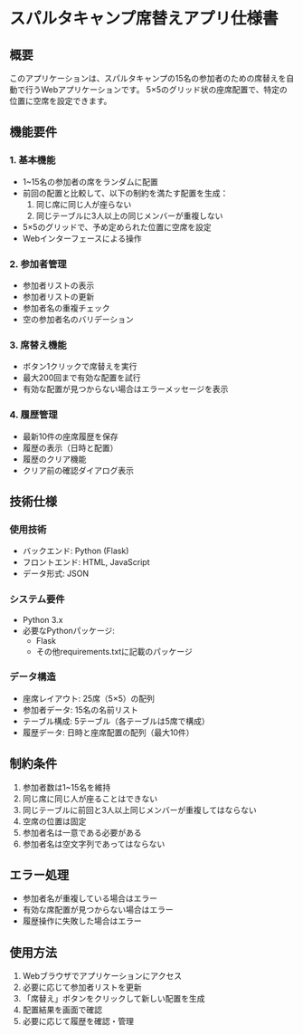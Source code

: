# スパルタキャンプ席替えアプリ仕様書

## 概要
このアプリケーションは、スパルタキャンプの15名の参加者のための席替えを自動で行うWebアプリケーションです。
5×5のグリッド状の座席配置で、特定の位置に空席を設定できます。

## 機能要件

### 1. 基本機能
- 1~15名の参加者の席をランダムに配置
- 前回の配置と比較して、以下の制約を満たす配置を生成：
  1. 同じ席に同じ人が座らない
  2. 同じテーブルに3人以上の同じメンバーが重複しない
- 5×5のグリッドで、予め定められた位置に空席を設定
- Webインターフェースによる操作

### 2. 参加者管理
- 参加者リストの表示
- 参加者リストの更新
- 参加者名の重複チェック
- 空の参加者名のバリデーション

### 3. 席替え機能
- ボタン1クリックで席替えを実行
- 最大200回まで有効な配置を試行
- 有効な配置が見つからない場合はエラーメッセージを表示

### 4. 履歴管理
- 最新10件の座席履歴を保存
- 履歴の表示（日時と配置）
- 履歴のクリア機能
- クリア前の確認ダイアログ表示

## 技術仕様

### 使用技術
- バックエンド: Python (Flask)
- フロントエンド: HTML, JavaScript
- データ形式: JSON

### システム要件
- Python 3.x
- 必要なPythonパッケージ:
  - Flask
  - その他requirements.txtに記載のパッケージ

### データ構造
- 座席レイアウト: 25席（5×5）の配列
- 参加者データ: 15名の名前リスト
- テーブル構成: 5テーブル（各テーブルは5席で構成）
- 履歴データ: 日時と座席配置の配列（最大10件）

## 制約条件
1. 参加者数は1~15名を維持
2. 同じ席に同じ人が座ることはできない
3. 同じテーブルに前回と3人以上同じメンバーが重複してはならない
4. 空席の位置は固定
5. 参加者名は一意である必要がある
6. 参加者名は空文字列であってはならない

## エラー処理
- 参加者名が重複している場合はエラー
- 有効な席配置が見つからない場合はエラー
- 履歴操作に失敗した場合はエラー

## 使用方法
1. Webブラウザでアプリケーションにアクセス
2. 必要に応じて参加者リストを更新
3. 「席替え」ボタンをクリックして新しい配置を生成
4. 配置結果を画面で確認
5. 必要に応じて履歴を確認・管理
